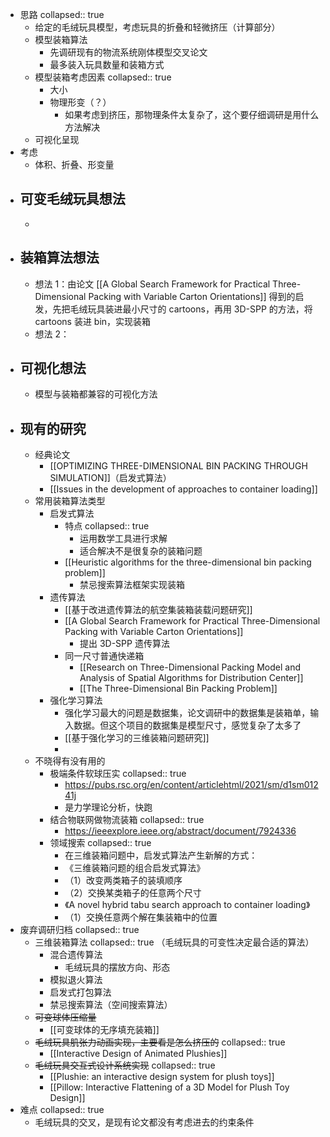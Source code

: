 - 思路
  collapsed:: true
	- 给定的毛绒玩具模型，考虑玩具的折叠和轻微挤压（计算部分）
	- 模型装箱算法
		- 先调研现有的物流系统刚体模型交叉论文
		- 最多装入玩具数量和装箱方式
	- 模型装箱考虑因素
	  collapsed:: true
		- 大小
		- 物理形变（？）
			- 如果考虑到挤压，那物理条件太复杂了，这个要仔细调研是用什么方法解决
	- 可视化呈现
- 考虑
	- 体积、折叠、形变量
- ## 可变毛绒玩具想法
	-
- ## 装箱算法想法
	- 想法 1：由论文 [[A Global Search Framework for Practical  Three-Dimensional Packing with Variable Carton Orientations]] 得到的启发，先把毛绒玩具装进最小尺寸的 cartoons，再用 3D-SPP 的方法，将 cartoons 装进 bin，实现装箱
	- 想法 2：
- ## 可视化想法
	- 模型与装箱都兼容的可视化方法
- ## 现有的研究
	- 经典论文
		- [[OPTIMIZING THREE-DIMENSIONAL BIN PACKING THROUGH SIMULATION]]（启发式算法）
		- [[Issues in the development of approaches to container loading]]
	- 常用装箱算法类型
		- 启发式算法
			- 特点
			  collapsed:: true
				- 运用数学工具进行求解
				- 适合解决不是很复杂的装箱问题
			- [[Heuristic algorithms for the three-dimensional bin packing problem]]
				- 禁忌搜索算法框架实现装箱
		- 遗传算法
			- [[基于改进遗传算法的航空集装箱装载问题研究]]
			- [[A Global Search Framework for Practical  Three-Dimensional Packing with Variable Carton Orientations]]
				- 提出 3D-SPP 遗传算法
			- 同一尺寸普通快递箱
				- [[Research on Three-Dimensional Packing Model and Analysis  of Spatial Algorithms for Distribution Center]]
				- [[The Three-Dimensional Bin Packing Problem]]
		- 强化学习算法
			- 强化学习最大的问题是数据集，论文调研中的数据集是装箱单，输入数据。但这个项目的数据集是模型尺寸，感觉复杂了太多了
			- [[基于强化学习的三维装箱问题研究]]
			-
	- 不晓得有没有用的
		- 极端条件软球压实
		  collapsed:: true
			- https://pubs.rsc.org/en/content/articlehtml/2021/sm/d1sm01241j
			- 是力学理论分析，快跑
		- 结合物联网做物流装箱
		  collapsed:: true
			- https://ieeexplore.ieee.org/abstract/document/7924336
		- 领域搜索
		  collapsed:: true
			- 在三维装箱问题中，启发式算法产生新解的方式：
			- 《三维装箱问题的组合启发式算法》
			- （1）改变两类箱子的装填顺序
			- （2）交换某类箱子的任意两个尺寸
			- 《A novel hybrid tabu search approach to container loading》
			- （1）交换任意两个解在集装箱中的位置
- 废弃调研归档
  collapsed:: true
	- 三维装箱算法
	  collapsed:: true
	  （毛绒玩具的可变性决定最合适的算法）
		- 混合遗传算法
			- 毛绒玩具的摆放方向、形态
		- 模拟退火算法
		- 启发式打包算法
		- 禁忌搜索算法（空间搜索算法）
	- ~~可变球体压缩量~~
		- [[可变球体的无序填充装箱]]
	- ~~毛绒玩具肌张力动画实现，主要看是怎么挤压的~~
	  collapsed:: true
		- [[Interactive Design of Animated Plushies]]
	- ~~毛绒玩具交互式设计系统实现~~
	  collapsed:: true
		- [[Plushie: an interactive design system for plush toys]]
		- [[Pillow: Interactive Flattening of a 3D Model for Plush Toy Design]]
- 难点
  collapsed:: true
	- 毛绒玩具的交叉，是现有论文都没有考虑进去的约束条件